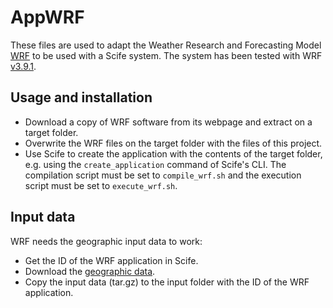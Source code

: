 # AppWRF #

These files are used to adapt the Weather Research and Forecasting Model [WRF](https://www.mmm.ucar.edu/weather-research-and-forecasting-model) to be used with a Scife system. The system has been tested with WRF [v3.9.1](http://www2.mmm.ucar.edu/wrf/users/wrfv3.9/updates-3.9.1.html).

## Usage and installation ##

* Download a copy of WRF software from its webpage and extract on a target folder.
* Overwrite the WRF files on the target folder with the files of this project.
* Use Scife to create the application with the contents of the target folder, e.g. using the `create_application` command of Scife's CLI. The compilation script must be set to `compile_wrf.sh` and the execution script must be set to `execute_wrf.sh`.

## Input data ##

WRF needs the geographic input data to work:

* Get the ID of the WRF application in Scife.
* Download the [geographic data](http://www2.mmm.ucar.edu/wrf/users/download/get_sources_wps_geog.html).
* Copy the input data (tar.gz) to the input folder with the ID of the WRF application.
